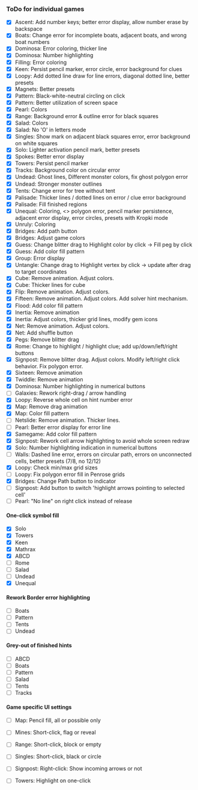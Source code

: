 ### ToDo for individual games

- [X] Ascent: Add number keys; better error display, allow number erase by backspace
- [X] Boats: Change error for incomplete boats, adjacent boats, and wrong boat numbers
- [X] Dominosa: Error coloring, thicker line
- [X] Dominosa: Number highlighting 
- [X] Filling: Error coloring
- [X] Keen: Persist pencil marker, error circle, error background for clues
- [X] Loopy: Add dotted line draw for line errors, diagonal dotted line, better presets
- [X] Magnets: Better presets
- [X] Pattern: Black-white-neutral circling on click
- [X] Pattern: Better utilization of screen space
- [X] Pearl: Colors
- [X] Range: Background error & outline error for black squares
- [X] Salad: Colors
- [X] Salad: No 'O' in letters mode
- [X] Singles: Show mark on adjacent black squares error, error background on white squares
- [X] Solo: Lighter activation pencil mark, better presets
- [X] Spokes: Better error display
- [X] Towers: Persist pencil marker
- [X] Tracks: Background color on circular error
- [X] Undead: Ghost lines, Different monster colors, fix ghost polygon error
- [X] Undead: Stronger monster outlines
- [X] Tents: Change error for tree without tent
- [X] Palisade: Thicker lines / dotted lines on error / clue error background
- [X] Palisade: Fill finished regions
- [X] Unequal: Coloring, <> polygon error, pencil marker persistence, adjacent error display, error circles, presets with Kropki mode
- [X] Unruly: Coloring
- [X] Bridges: Add path button
- [X] Bridges: Adjust game colors
- [X] Guess: Change blitter drag to Highlight color by click -> Fill peg by click
- [X] Guess: Add color fill pattern
- [X] Group: Error display
- [X] Untangle: Change drag to Highlight vertex by click -> update after drag to target coordinates
- [X] Cube: Remove animation. Adjust colors.
- [X] Cube: Thicker lines for cube
- [X] Flip: Remove animation. Adjust colors.
- [X] Fifteen: Remove animation. Adjust colors. Add solver hint mechanism.
- [X] Flood: Add color fill pattern
- [X] Inertia: Remove animation
- [X] Inertia: Adjust colors, thicker grid lines, modify gem icons
- [X] Net: Remove animation. Adjust colors.
- [X] Net: Add shuffle button
- [X] Pegs: Remove blitter drag
- [X] Rome: Change to highlight / highlight clue; add up/down/left/right buttons
- [X] Signpost: Remove blitter drag. Adjust colors. Modify left/right click behavior. Fix polygon error.
- [X] Sixteen: Remove animation
- [X] Twiddle: Remove animation
- [X] Dominosa: Number highlighting in numerical buttons
- [ ] Galaxies: Rework right-drag / arrow handling
- [X] Loopy: Reverse whole cell on hint number error
- [X] Map: Remove drag animation
- [X] Map: Color fill pattern
- [ ] Netslide: Remove animation. Thicker lines.
- [ ] Pearl: Better error display for error line
- [X] Samegame: Add color fill pattern
- [X] Signpost: Rework cell arrow highlighting to avoid whole screen redraw
- [X] Solo: Number highlighting indication in numerical buttons
- [ ] Walls: Dashed line error, errors on circular path, errors on unconnected cells, better presets (7/8, no 12/12)
- [X] Loopy: Check min/max grid sizes
- [ ] Loopy: Fix polygon error fill in Penrose grids
- [X] Bridges: Change Path button to indicator
- [ ] Signpost: Add button to switch 'highlight arrows pointing to selected cell'
- [ ] Pearl: "No line" on right click instead of release

#### One-click symbol fill

- [X] Solo
- [X] Towers
- [X] Keen
- [X] Mathrax
- [X] ABCD
- [ ] Rome
- [ ] Salad
- [ ] Undead
- [X] Unequal

#### Rework Border error highlighting

- [ ] Boats
- [ ] Pattern
- [ ] Tents
- [ ] Undead

#### Grey-out of finished hints

- [ ] ABCD
- [ ] Boats
- [ ] Pattern
- [ ] Salad
- [ ] Tents
- [ ] Tracks

#### Game specific UI settings

- [ ] Map: Pencil fill, all or possible only
- [ ] Mines: Short-click, flag or reveal
- [ ] Range: Short-click, block or empty
- [ ] Singles: Short-click, black or circle
- [ ] Signpost: Right-click: Show incoming arrows or not
- [ ] Towers: Highlight on one-click

